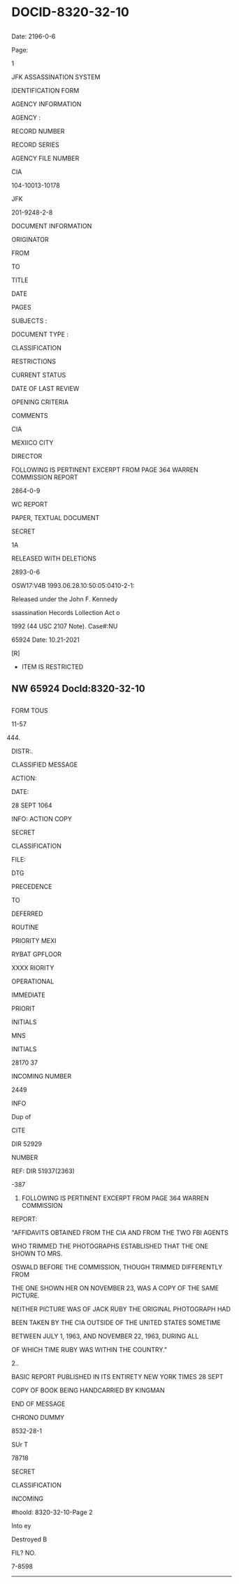 # DOCID-8320-32-10

##
Date: 2196-0-6

Page:

1

JFK ASSASSINATION SYSTEM

IDENTIFICATION FORM

AGENCY INFORMATION

AGENCY :

RECORD NUMBER

RECORD SERIES

AGENCY FILE NUMBER

CIA

104-10013-10178

JFK

201-9248-2-8

DOCUMENT INFORMATION

ORIGINATOR

FROM

TO

TITLE

DATE

PAGES

SUBJECTS :

DOCUMENT TYPE :

CLASSIFICATION

RESTRICTIONS

CURRENT STATUS

DATE OF LAST REVIEW

OPENING CRITERIA

COMMENTS

CIA

MEXIICO CITY

DIRECTOR

FOLLOWING IS PERTINENT EXCERPT FROM PAGE 364 WARREN COMMISSION REPORT

2864-0-9

WC REPORT

PAPER, TEXTUAL DOCUMENT

SECRET

1A

RELEASED WITH DELETIONS

2893-0-6

OSW17:V4B 1993.06.28.10:50:05:0410-2-1:

Released under the John F. Kennedy

ssassination Hecords Lollection Act o

1992 (44 USC 2107 Note). Case#:NU

65924 Date: 10.21-2021

[R]

- ITEM IS RESTRICTED

NW 65924 Docld:8320-32-10
---

##
FORM TOUS

11-57

444)

DISTR:.

CLASSIFIED MESSAGE

ACTION:

DATE:

28 SEPT 1064

INFO: ACTION COPY

SECRET

CLASSIFICATION

FILE:

DTG

PRECEDENCE

TO

DEFERRED

ROUTINE

PRIORITY MEXI

RYBAT GPFLOOR

XXXX RIORITY

OPERATIONAL

IMMEDIATE

PRIORIT

INITIALS

MNS

INITIALS

28170 37

INCOMING NUMBER

2449

INFO

Dup of

CITE

DIR 52929

NUMBER

REF: DIR 51937(2363)

-387

1. FOLLOWING IS PERTINENT EXCERPT FROM PAGE 364 WARREN COMMISSION

REPORT:

"AFFIDAVITS OBTAINED FROM THE CIA AND FROM THE TWO FBI AGENTS

WHO TRIMMED THE PHOTOGRAPHS ESTABLISHED THAT THE ONE SHOWN TO MRS.

OSWALD BEFORE THE COMMISSION, THOUGH TRIMMED DIFFERENTLY FROM

THE ONE SHOWN HER ON NOVEMBER 23, WAS A COPY OF THE SAME PICTURE.

NEITHER PICTURE WAS OF JACK RUBY THE ORIGINAL PHOTOGRAPH HAD

BEEN TAKEN BY THE CIA OUTSIDE OF THE UNITED STATES SOMETIME

BETWEEN JULY 1, 1963, AND NOVEMBER 22, 1963, DURING ALL

OF WHICH TIME RUBY WAS WITHIN THE COUNTRY."

2..

BASIC REPORT PUBLISHED IN ITS ENTIRETY NEW YORK TIMES 28 SEPT

COPY OF BOOK BEING HANDCARRIED BY KINGMAN

END OF MESSAGE

CHRONO DUMMY

8532-28-1

SUr T

78718

SECRET

CLASSIFICATION

INCOMING

#hoold: 8320-32-10-Page 2

Into ey

Destroyed B

FIL? NO.

7-8598

---

